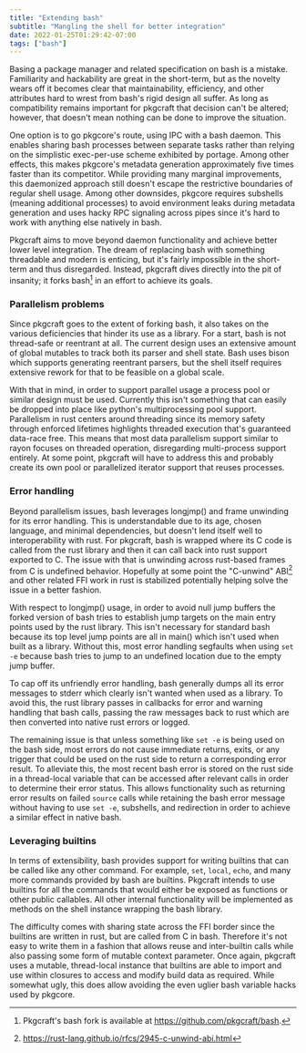 ```yaml
---
title: "Extending bash"
subtitle: "Mangling the shell for better integration"
date: 2022-01-25T01:29:42-07:00
tags: ["bash"]
---
```


Basing a package manager and related specification on bash is a mistake.
Familiarity and hackability are great in the short-term, but as the novelty
wears off it becomes clear that maintainability, efficiency, and other
attributes hard to wrest from bash's rigid design all suffer. As long as
compatibility remains important for pkgcraft that decision can't be altered;
however, that doesn't mean nothing can be done to improve the situation.

One option is to go pkgcore's route, using IPC with a bash daemon. This enables
sharing bash processes between separate tasks rather than relying on the
simplistic exec-per-use scheme exhibited by portage. Among other effects, this
makes pkgcore's metadata generation approximately five times faster than its
competitor. While providing many marginal improvements, this daemonized
approach still doesn't escape the restrictive boundaries of regular shell
usage. Among other downsides, pkgcore requires subshells (meaning additional
processes) to avoid environment leaks during metadata generation and uses hacky
RPC signaling across pipes since it's hard to work with anything else natively
in bash.

Pkgcraft aims to move beyond daemon functionality and achieve better lower
level integration. The dream of replacing bash with something threadable and
modern is enticing, but it's fairly impossible in the short-term and thus
disregarded. Instead, pkgcraft dives directly into the pit of insanity; it
forks bash[^1] in an effort to achieve its goals.

### Parallelism problems

Since pkgcraft goes to the extent of forking bash, it also takes on the various
deficiencies that hinder its use as a library. For a start, bash is not
thread-safe or reentrant at all. The current design uses an extensive amount of
global mutables to track both its parser and shell state. Bash uses bison which
supports generating reentrant parsers, but the shell itself requires extensive
rework for that to be feasible on a global scale.

With that in mind, in order to support parallel usage a process pool or similar
design must be used. Currently this isn't something that can easily be dropped
into place like python's multiprocessing pool support. Parallelism in rust
centers around threading since its memory safety through enforced lifetimes
highlights threaded execution that's guaranteed data-race free. This means that
most data parallelism support similar to rayon focuses on threaded operation,
disregarding multi-process support entirely. At some point, pkgcraft will have
to address this and probably create its own pool or parallelized iterator
support that reuses processes.

### Error handling

Beyond parallelism issues, bash leverages longjmp() and frame unwinding for its
error handling. This is understandable due to its age, chosen language, and
minimal dependencies, but doesn't lend itself well to interoperability with
rust. For pkgcraft, bash is wrapped where its C code is called from the rust
library and then it can call back into rust support exported to C. The issue
with that is unwinding across rust-based frames from C is undefined behavior.
Hopefully at some point the "C-unwind" ABI[^2] and other related FFI work in
rust is stabilized potentially helping solve the issue in a better fashion.

With respect to longjmp() usage, in order to avoid null jump buffers the forked
version of bash tries to establish jump targets on the main entry points used
by the rust library. This isn't necessary for standard bash because its top
level jump points are all in main() which isn't used when built as a library.
Without this, most error handling segfaults when using `set -e` because bash
tries to jump to an undefined location due to the empty jump buffer.

To cap off its unfriendly error handling, bash generally dumps all its error
messages to stderr which clearly isn't wanted when used as a library. To avoid
this, the rust library passes in callbacks for error and warning handling that
bash calls, passing the raw messages back to rust which are then converted into
native rust errors or logged.

The remaining issue is that unless something like `set -e` is being used on the
bash side, most errors do not cause immediate returns, exits, or any trigger
that could be used on the rust side to return a corresponding error result. To
alleviate this, the most recent bash error is stored on the rust side in a
thread-local variable that can be accessed after relevant calls in order to
determine their error status. This allows functionality such as returning error
results on failed `source` calls while retaining the bash error message without
having to use `set -e`, subshells, and redirection in order to achieve a
similar effect in native bash.

### Leveraging builtins

In terms of extensibility, bash provides support for writing builtins that can
be called like any other command. For example, `set`, `local`, `echo`, and many
more commands provided by bash are builtins. Pkgcraft intends to use builtins
for all the commands that would either be exposed as functions or other public
callables. All other internal functionality will be implemented as methods
on the shell instance wrapping the bash library.

The difficulty comes with sharing state across the FFI border since the
builtins are written in rust, but are called from C in bash. Therefore it's not
easy to write them in a fashion that allows reuse and inter-builtin calls while
also passing some form of mutable context parameter. Once again, pkgcraft uses
a mutable, thread-local instance that builtins are able to import and use
within closures to access and modify build data as required. While somewhat
ugly, this does allow avoiding the even uglier bash variable hacks used by
pkgcore.

[^1]: Pkgcraft's bash fork is available at https://github.com/pkgcraft/bash.
[^2]: https://rust-lang.github.io/rfcs/2945-c-unwind-abi.html
